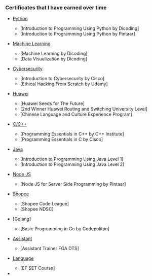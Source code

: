 ### Certificates that I have earned over time

- [Python]()
  - [Introduction to Programming Using Python by Dicoding]
  - [Introduction to Programming Using Python by Pintaar]

- [Machine Learning]()
  - [Machine Learning by Dicoding]
  - [Data Visualization by Dicoding]

- [Cybersecurity]()
  - [Introduction to Cybersecurity by Cisco]
  - [Ethical Hacking From Scratch by Udemy]

- [Huawei]()
  - [Huawei Seeds for The Future]
  - [2nd Winner Huawei Routing and Switching University Level]
  - [Chinese Language and Culture Experience Program]

- [C/C++]()
  - [Programming Essentials in C++ by C++ Institute]
  - [Programming Essentials in C by Cisco]

- [Java]()
  - [Introduction to Programming Using Java Level 1]
  - [Introduction to Programming Using Java Level 2]

- [Node JS]()
  - [Node JS for Server Side Programming by Pintaar]

- [Shopee]()
  - [Shopee Code League]
  - [Shopee NDSC]

- [Golang]
  - [Basic Programming in Go by Codepolitan]

- [Assistant]()
  - [Assistant Trainer FGA DTS]

- [Language]()
  - [EF SET Course]

-
